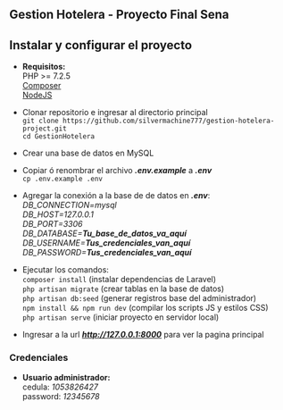 ## Gestion Hotelera - Proyecto Final Sena

## Instalar y configurar el proyecto

- __Requisitos:__  
    PHP >= 7.2.5  
    [Composer](https://getcomposer.org)  
    [NodeJS](https://nodejs.org)

- Clonar repositorio e ingresar al directorio principal  
`git clone https://github.com/silvermachine777/gestion-hotelera-project.git`  
`cd GestionHotelera`
- Crear una base de datos en MySQL
- Copiar ó renombrar el archivo __*.env.example*__ a __*.env*__  
`cp .env.example .env`  
- Agregar la conexión a la base de de datos en **_.env_**:  
_DB_CONNECTION=mysql_  
_DB_HOST=127.0.0.1_  
_DB_PORT=3306_  
_DB_DATABASE=_**_Tu_base_de_datos_va_aquí_**  
_DB_USERNAME=_**_Tus_credenciales_van_aquí_**  
_DB_PASSWORD=_**_Tus_credenciales_van_aquí_**
- Ejecutar los comandos:  
`composer install` (instalar dependencias de Laravel)  
`php artisan migrate` (crear tablas en la base de datos)  
`php artisan db:seed` (generar registros base del administrador)  
`npm install && npm run dev` (compilar los scripts JS y estilos CSS)  
`php artisan serve` (iniciar proyecto en servidor local)
- Ingresar a la url **_http://127.0.0.1:8000_** para ver la pagina principal

### Credenciales


- **Usuario administrador:**  
    cedula: _1053826427_  
    password: _12345678_
